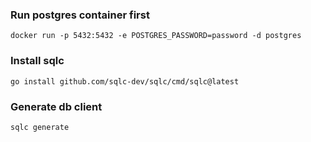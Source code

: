 ### Run postgres container first
```shell
docker run -p 5432:5432 -e POSTGRES_PASSWORD=password -d postgres
```

### Install sqlc
```shell
go install github.com/sqlc-dev/sqlc/cmd/sqlc@latest 
```

### Generate db client
```shell
sqlc generate
```